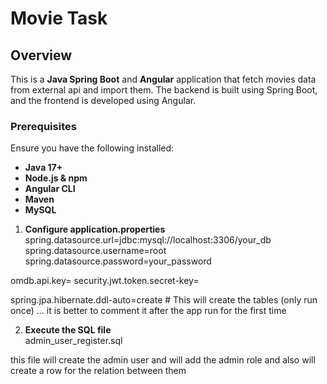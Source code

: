 # **Movie Task**  

## **Overview**  
This is a **Java Spring Boot** and **Angular** application that fetch movies data from external api and import them. The backend is built using Spring Boot, and the frontend is developed using Angular.  

### Prerequisites  
Ensure you have the following installed:  
- **Java 17+**  
- **Node.js & npm**  
- **Angular CLI**  
- **Maven**  
- **MySQL**  

1. **Configure application.properties**  
spring.datasource.url=jdbc:mysql://localhost:3306/your_db
spring.datasource.username=root
spring.datasource.password=your_password

omdb.api.key=
security.jwt.token.secret-key=

spring.jpa.hibernate.ddl-auto=create  # This will create the tables (only run once) ... it is better to comment it after the app run for the first time 

2. **Execute the SQL file**  
admin_user_register.sql

this file will create the admin user and will add the admin role and also will create a row for the relation between them 




